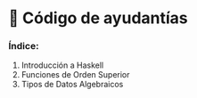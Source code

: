 # 📂 Código de ayudantías

### Índice:

1. Introducción a Haskell
2. Funciones de Orden Superior
3. Tipos de Datos Algebraicos
